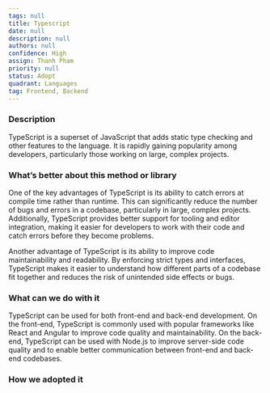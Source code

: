 ```yaml
---
tags: null
title: Typescript
date: null
description: null
authors: null
confidence: High
assign: Thanh Pham
priority: null
status: Adopt
quadrant: Languages
tag: Frontend, Backend
---
```


<!-- table_of_contents b3a49b5f-ef55-41a9-a6dc-d73e62723743 -->

### Description
TypeScript is a superset of JavaScript that adds static type checking and other features to the language. It is rapidly gaining popularity among developers, particularly those working on large, complex projects.

### What’s better about this method or library
One of the key advantages of TypeScript is its ability to catch errors at compile time rather than runtime. This can significantly reduce the number of bugs and errors in a codebase, particularly in large, complex projects. Additionally, TypeScript provides better support for tooling and editor integration, making it easier for developers to work with their code and catch errors before they become problems.

Another advantage of TypeScript is its ability to improve code maintainability and readability. By enforcing strict types and interfaces, TypeScript makes it easier to understand how different parts of a codebase fit together and reduces the risk of unintended side effects or bugs.

### What can we do with it
TypeScript can be used for both front-end and back-end development. On the front-end, TypeScript is commonly used with popular frameworks like React and Angular to improve code quality and maintainability. On the back-end, TypeScript can be used with Node.js to improve server-side code quality and to enable better communication between front-end and back-end codebases.

### How we adopted it
<!-- child_database fe7f01bd-e932-4978-8411-9b8d405d8c18 -->
